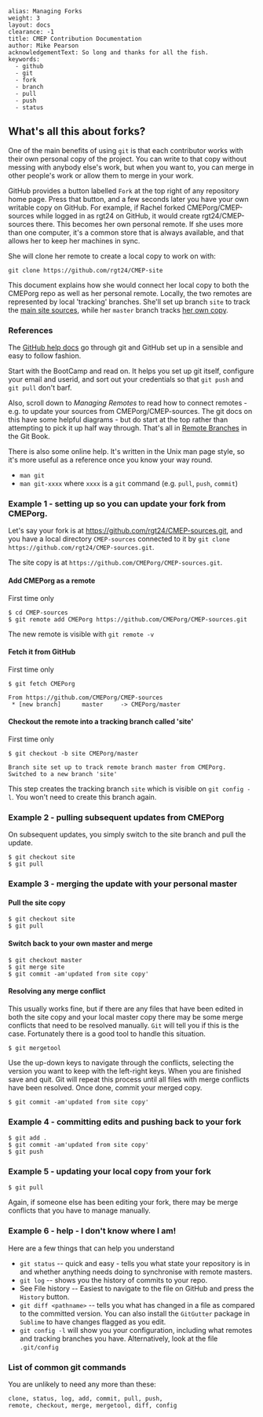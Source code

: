 ````
alias: Managing Forks 
weight: 3
layout: docs
clearance: -1
title: CMEP Contribution Documentation
author: Mike Pearson
acknowledgementText: So long and thanks for all the fish.
keywords:
  - github
  - git
  - fork
  - branch
  - pull
  - push
  - status

````

What's all this about forks?
------
One of the main benefits of using `git` is that each contributor works with their own personal copy of the project. You can write to that copy without messing with anybody else's work, but when you want to, you can merge in other people's work or allow them to merge in your work.

GitHub provides a button labelled `Fork` at the top right of any repository home page. Press that button, and a few seconds later you have your own writable copy on GitHub. For example, if Rachel forked CMEPorg/CMEP-sources while logged in as rgt24 on GitHub, it would create rgt24/CMEP-sources there. This becomes her own personal remote. If she uses more than one computer, it's a common store that is always available, and that allows her to keep her machines in sync.

She will clone her remote to create a local copy to work on with:
``` 
git clone https://github.com/rgt24/CMEP-site
```

This document explains how she would connect her local copy to both the CMEPorg repo as well as her personal remote. Locally, the two remotes are represented by local 'tracking' branches. She'll set up branch `site` to track the [main site sources](https://github.com/CMEPorg/CMEP-sources), while her `master` branch tracks [her own copy](https://github.com/rgt24/CMEP-sources).

### References

The [GitHub help docs](https://help.github.com/) go through git and GitHub set up in a sensible and easy to follow fashion.

Start with the BootCamp and read on. It helps you set up git itself, configure your email and userid, and sort out your credentials so that `git push` and `git pull` don't barf.

Also, scroll down to *Managing Remotes* to read how to connect remotes - e.g. to update your sources from CMEPorg/CMEP-sources.
The git docs on this have some helpful diagrams - but do start at the top rather than attempting to pick it up half way through.
That's all in [Remote Branches](http://git-scm.com/book/en/Git-Branching-Remote-Branches) in the Git Book.

There is also some online help. It's written in the Unix man page style, so it's more useful as a reference once you know your way round.

* `man git`
* `man git-xxxx`  where `xxxx` is a `git` command (e.g. `pull`, `push`, `commit`)


### Example 1 - setting up so you can update your fork from CMEPorg.


Let's say your fork is at https://github.com/rgt24/CMEP-sources.git, and you have a local directory
`CMEP-sources` connected to it by `git clone https://github.com/rgt24/CMEP-sources.git`.

The site copy is at `https://github.com/CMEPorg/CMEP-sources.git`. 

#### Add CMEPorg as a remote
First time only

```
$ cd CMEP-sources
$ git remote add CMEPorg https://github.com/CMEPorg/CMEP-sources.git
```
The new remote is visible with `git remote -v`

#### Fetch it from GitHub
First time only

```
$ git fetch CMEPorg

From https://github.com/CMEPorg/CMEP-sources
 * [new branch]      master     -> CMEPorg/master
```

#### Checkout the remote into a tracking branch called 'site'
First time only

```
$ git checkout -b site CMEPorg/master

Branch site set up to track remote branch master from CMEPorg.
Switched to a new branch 'site'
```

This step creates the tracking branch `site` which is visible on `git config -l`. You won't need to create this branch again. 

### Example 2 - pulling subsequent updates from CMEPorg 

On subsequent updates, you simply switch to the site branch and pull the update.

```
$ git checkout site
$ git pull

```

### Example 3 - merging the update with your personal master

#### Pull the site copy

```
$ git checkout site
$ git pull
```

#### Switch back to your own master and merge

```
$ git checkout master
$ git merge site
$ git commit -am'updated from site copy'
```

#### Resolving any merge conflict
This usually works fine, but if there are any files that have been edited in both the site copy and your local master copy there may be some merge conflicts that need to be resolved manually. `Git` will tell you if this is the case. Fortunately there is a good tool to handle this situation.

```
$ git mergetool
```

Use the up-down keys to navigate through the conflicts, selecting the version you want to keep with the left-right keys. When you are finished save and quit. Git will repeat this process until all files with merge conflicts have been resolved. Once done, commit your merged copy.
```
$ git commit -am'updated from site copy'
``` 

### Example 4 - committing edits and pushing back to your fork

```
$ git add .
$ git commit -am'updated from site copy'
$ git push
```

### Example 5 - updating your local copy from your fork

```
$ git pull

```
Again, if someone else has been editing your fork, there may be merge conflicts that you have to manage manually.

### Example 6 - help - I don't know where I am!

Here are a few things that can help you understand

* `git status` -- quick and easy - tells you what state your repository is in and whether anything needs doing to synchronise with remote masters.
* `git log` -- shows you the history of commits to your repo.
* See File history -- Easiest to navigate to the file on GitHub and press the `History` button.
* `git diff <pathname>` -- tells you what has changed in a file as compared to the committed version.
You can also install the `GitGutter` package in `Sublime` to have changes flagged as you edit.
* `git config -l` will show you your configuration, including what remotes and tracking branches you have. Alternatively, look at the file `.git/config`

### List of common git commands

You are unlikely to need any more than these:

```
clone, status, log, add, commit, pull, push, 
remote, checkout, merge, mergetool, diff, config
```


